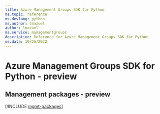 ```yaml
---
title: Azure Management Groups SDK for Python
ms.topic: reference
ms.devlang: python
ms.author: lmazuel
author: lmazuel
ms.service: managementgroups
description: Reference for Azure Management Groups SDK for Python
ms.data: 10/26/2022
---
```

# Azure Management Groups SDK for Python - preview

## Management packages - preview
[!INCLUDE [mgmt-packages](management-groups-mgmt-index.md)]

